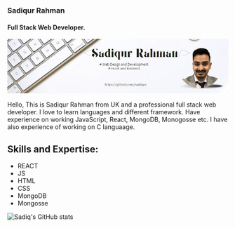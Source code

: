 ### Sadiqur Rahman
#### Full Stack Web Developer.
![Full Stack Web Developer.](https://github.com/sadiqss/sadiqss/blob/main/Banner.JPG)

Hello, This is Sadiqur Rahman from UK and a professional full stack web developer. I love to learn languages and different framework. Have experience on working JavaScript, React, MongoDB, Monogosse etc. I have also experience of working on C languaage.

## Skills and Expertise:
* REACT
* JS
* HTML
* CSS
* MongoDB
* Mongosse






![Sadiq's GitHub stats](https://github-readme-stats.vercel.app/api?username=sadiqss)
